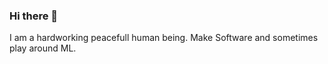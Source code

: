 ### Hi there 👋
I am a hardworking peacefull human being. Make Software and sometimes play around ML.

<!-- ![My GitHub stats](https://github-readme-stats.vercel.app/api?username=gromdimon&count_private=true&show_icons=true&theme=transparent) -->
